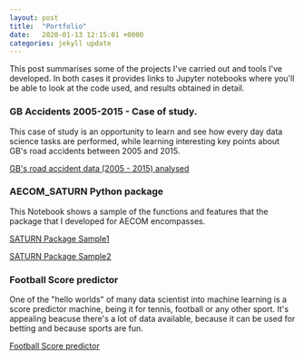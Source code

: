 ```yaml
---
layout: post
title:  "Portfolio"
date:   2020-01-13 12:15:01 +0000
categories: jekyll update
---
```

This post summarises some of the projects I've carried out and tools I've developed. In both cases it provides links to Jupyter notebooks where you'll be able to look at the code used, and results obtained in detail.


### GB Accidents 2005-2015 - Case of study.

This case of study is an opportunity to learn and see how every day data science tasks are performed, while learning interesting key points about GB's road accidents between 2005 and 2015.

[GB's road accident data (2005 - 2015) analysed](/Files/Case_of_study.html)

### AECOM_SATURN Python package

This Notebook shows a sample of the functions and features that the package that I developed for AECOM encompasses.

[SATURN Package Sample1](/Files/AECOM_SATURN1.html)

[SATURN Package Sample2](/Files/AECOM_SATURN2.html)

### Football Score predictor
One of the "hello worlds" of many data scientist into machine learning
is a score predictor machine, being it for tennis, football or any other sport.
It's appealing beacuse there's a lot of data available, because it can
be used for betting and because sports are fun.

[Football Score predictor](/Files/Football_predictor_AI.html)
